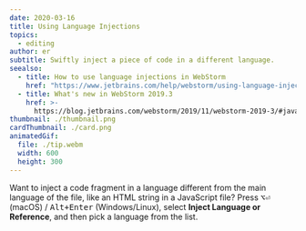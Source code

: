 ```yaml
---
date: 2020-03-16
title: Using Language Injections
topics:
  - editing
author: er
subtitle: Swiftly inject a piece of code in a different language.
seealso:
  - title: How to use language injections in WebStorm
    href: "https://www.jetbrains.com/help/webstorm/using-language-injections.html"
  - title: What's new in WebStorm 2019.3
    href: >-
      https://blog.jetbrains.com/webstorm/2019/11/webstorm-2019-3/#javascript_and_typescript_support
thumbnail: ./thumbnail.png
cardThumbnail: ./card.png
animatedGif:
  file: ./tip.webm
  width: 600
  height: 300
---
```


Want to inject a code fragment in a language different from the main language of the file, like an HTML string in a JavaScript file? Press <kbd>⌥⏎</kbd> (macOS) / <kbd>Alt+Enter</kbd> (Windows/Linux), select **Inject Language or Reference**, and then pick a language from the list.
